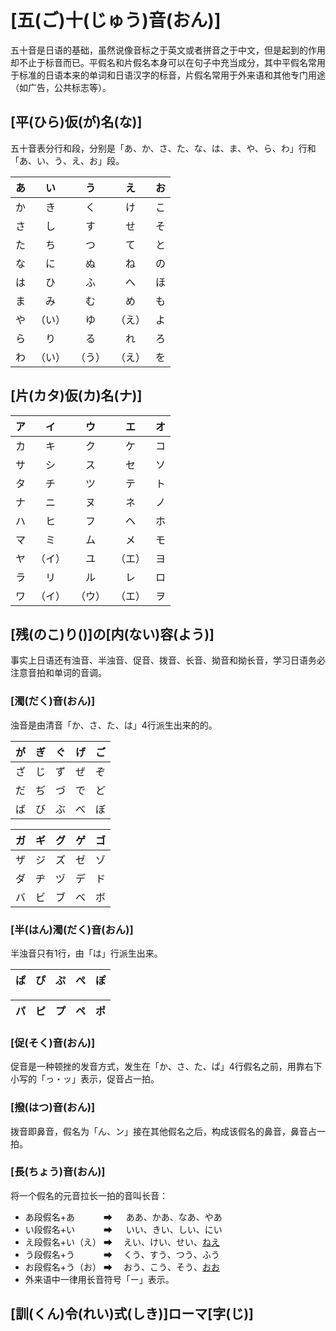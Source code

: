 # [五(ご)十(じゅう)音(おん)]

五十音是日语的基础，虽然说像音标之于英文或者拼音之于中文，但是起到的作用却不止于标音而已。平假名和片假名本身可以在句子中充当成分，其中平假名常用于标准的日语本来的单词和日语汉字的标音，片假名常用于外来语和其他专门用途（如广告，公共标志等）。

## [平(ひら)仮(が)名(な)]

五十音表分行和段，分别是「あ、か、さ、た、な、は、ま、や、ら、わ」行和「あ、い、う、え、お」段。

|  あ   |   い   |   う   |   え   |  お   |
| :---: | :----: | :----: | :----: | :---: |
|  か   |   き   |   く   |   け   |  こ   |
|  さ   |   し   |   す   |   せ   |  そ   |
|  た   |   ち   |   つ   |   て   |  と   |
|  な   |   に   |   ぬ   |   ね   |  の   |
|  は   |   ひ   |   ふ   |   へ   |  ほ   |
|  ま   |   み   |   む   |   め   |  も   |
|  や   | （い） |   ゆ   | （え） |  よ   |
|  ら   |   り   |   る   |   れ   |  ろ   |
|  わ   | （い） | （う） | （え） |  を   |

## [片(カタ)仮(カ)名(ナ)]

|  ア   |   イ   |   ウ   |   エ   |  オ   |
| :---: | :----: | :----: | :----: | :---: |
|  カ   |   キ   |   ク   |   ケ   |  コ   |
|  サ   |   シ   |   ス   |   セ   |  ソ   |
|  タ   |   チ   |   ツ   |   テ   |  ト   |
|  ナ   |   ニ   |   ヌ   |   ネ   |  ノ   |
|  ハ   |   ヒ   |   フ   |   ヘ   |  ホ   |
|  マ   |   ミ   |   ム   |   メ   |  モ   |
|  ヤ   | （イ） |   ユ   | （エ） |  ヨ   |
|  ラ   |   リ   |   ル   |   レ   |  ロ   |
|  ワ   | （イ） | （ウ） | （エ） |  ヲ   |

## [残(のこ)り()]の[内(ない)容(よう)]

事实上日语还有浊音、半浊音、促音、拨音、长音、拗音和拗长音，学习日语务必注意音拍和单词的音调。

### [濁(だく)音(おん)]

浊音是由清音「か、さ、た、は」4行派生出来的的。

|  が   |  ぎ   |  ぐ   |  げ   |  ご   |
| :---: | :---: | :---: | :---: | :---: |
|  ざ   |  じ   |  ず   |  ぜ   |  ぞ   |
|  だ   |  ぢ   |  づ   |  で   |  ど   |
|  ば   |  び   |  ぶ   |  べ   |  ぼ   |

|  ガ   |  ギ   |  グ   |  ゲ   |  ゴ   |
| :---: | :---: | :---: | :---: | :---: |
|  ザ   |  ジ   |  ズ   |  ゼ   |  ゾ   |
|  ダ   |  ヂ   |  ヅ   |  デ   |  ド   |
|  バ   |  ビ   |  ブ   |  ベ   |  ボ   |

### [半(はん)濁(だく)音(おん)]

半浊音只有1行，由「は」行派生出来。

|  ぱ   |  ぴ   |  ぷ   |  ぺ   |  ぽ   |
| :---: | :---: | :---: | :---: | :---: |

|  パ   |  ピ   |  プ   |  ペ   |  ポ   |
| :---: | :---: | :---: | :---: | :---: |

### [促(そく)音(おん)]

促音是一种顿挫的发音方式，发生在「か、さ、た、ぱ」4行假名之前，用靠右下小写的「っ・ッ」表示，促音占一拍。

### [撥(はつ)音(おん)]

拨音即鼻音，假名为「ん、ン」接在其他假名之后，构成该假名的鼻音，鼻音占一拍。

### [長(ちょう)音(おん)]

将一个假名的元音拉长一拍的音叫长音：

- あ段假名+あ&emsp;&emsp;&emsp; ➡ &emsp; ああ、かあ、なあ、やあ
- い段假名+い&emsp;&emsp;&emsp; ➡ &emsp; いい、きい、しい、にい
- え段假名+い（え）&nbsp;➡ &emsp;えい、けい、せい、<u>ねえ</u>
- う段假名+う&emsp;&emsp;&emsp; ➡ &emsp;くう、すう、つう、ふう
- お段假名+う（お）&nbsp;➡ &emsp;おう、こう、そう、<u>おお</u>
- 外来语中一律用长音符号「ー」表示。

## [訓(くん)令(れい)式(しき)]ローマ[字(じ)]

